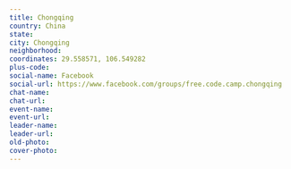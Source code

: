 ```yaml
---
title: Chongqing
country: China
state: 
city: Chongqing
neighborhood: 
coordinates: 29.558571, 106.549282
plus-code:
social-name: Facebook
social-url: https://www.facebook.com/groups/free.code.camp.chongqing
chat-name:
chat-url:
event-name:
event-url:
leader-name:
leader-url:
old-photo: 
cover-photo:
---
```

